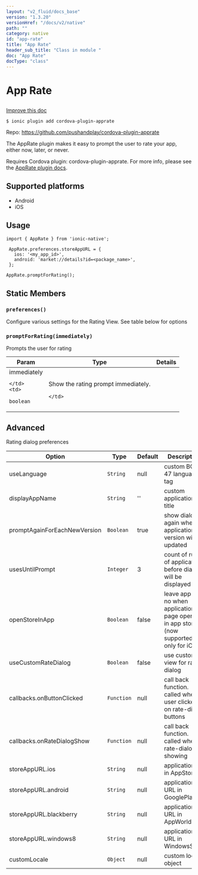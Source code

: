 ```yaml
---
layout: "v2_fluid/docs_base"
version: "1.3.20"
versionHref: "/docs/v2/native"
path: ""
category: native
id: "app-rate"
title: "App Rate"
header_sub_title: "Class in module "
doc: "App Rate"
docType: "class"
---
```









<h1 class="api-title">

  
  App Rate
  

  

  

</h1>

<a class="improve-v2-docs" href="http://github.com/driftyco/ionic-native/edit/master/src/plugins/apprate.ts#L3">
  Improve this doc
</a>





<!-- decorators -->


<pre><code>$ ionic plugin add cordova-plugin-apprate</code></pre>
<p>Repo:
  <a href="https://github.com/pushandplay/cordova-plugin-apprate">
    https://github.com/pushandplay/cordova-plugin-apprate
  </a>
</p>

<!-- description -->

<p>The AppRate plugin makes it easy to prompt the user to rate your app, either now, later, or never.</p>
<p>Requires Cordova plugin: cordova-plugin-apprate. For more info, please see the <a href="https://github.com/pushandplay/cordova-plugin-apprate">AppRate plugin docs</a>.</p>


<!-- @platforms tag -->
<h2>Supported platforms</h2>

<ul>
  <li>Android</li>
  
  <li>iOS</li>
  </ul>

<!-- @platforms tag end -->


<!-- @usage tag -->

<h2>Usage</h2>

<pre><code class="lang-typescript">import { AppRate } from &#39;ionic-native&#39;;

 AppRate.preferences.storeAppURL = {
   ios: &#39;&lt;my_app_id&gt;&#39;,
   android: &#39;market://details?id=&lt;package_name&gt;&#39;,
 };

AppRate.promptForRating();
</code></pre>




<!-- @property tags -->
<h2>Static Members</h2>
<div id="preferences"></div>
<h3><code>preferences()</code>
  
</h3>

Configure various settings for the Rating View.
See table below for options










<div id="promptForRating"></div>
<h3><code>promptForRating(immediately)</code>
  
</h3>

Prompts the user for rating


<table class="table param-table" style="margin:0;">
  <thead>
  <tr>
    <th>Param</th>
    <th>Type</th>
    <th>Details</th>
  </tr>
  </thead>
  <tbody>
  
  <tr>
    <td>
      immediately
      
      
    </td>
    <td>
      
<code>boolean</code>
    </td>
    <td>
      <p>Show the rating prompt immediately.</p>

      
    </td>
  </tr>
  
  </tbody>
</table>








<!-- methods on the class --><h2><a class="anchor" name="advanced" href="#advanced"></a>Advanced</h2>
<p>Rating dialog preferences</p>
<table>
<thead>
<tr>
<th>Option</th>
<th>Type</th>
<th>Default</th>
<th>Description</th>
</tr>
</thead>
<tbody>
<tr>
<td>useLanguage</td>
<td><code>String</code></td>
<td>null</td>
<td>custom BCP 47 language tag</td>
</tr>
<tr>
<td>displayAppName</td>
<td><code>String</code></td>
<td>&#39;&#39;</td>
<td>custom application title</td>
</tr>
<tr>
<td>promptAgainForEachNewVersion</td>
<td><code>Boolean</code></td>
<td>true</td>
<td>show dialog again when application version will be updated</td>
</tr>
<tr>
<td>usesUntilPrompt</td>
<td><code>Integer</code></td>
<td>3</td>
<td>count of runs of application before dialog will be displayed</td>
</tr>
<tr>
<td>openStoreInApp</td>
<td><code>Boolean</code></td>
<td>false</td>
<td>leave app or no when application page opened in app store (now supported only for iOS)</td>
</tr>
<tr>
<td>useCustomRateDialog</td>
<td><code>Boolean</code></td>
<td>false</td>
<td>use custom view for rate dialog</td>
</tr>
<tr>
<td>callbacks.onButtonClicked</td>
<td><code>Function</code></td>
<td>null</td>
<td>call back function. called when user clicked on rate-dialog buttons</td>
</tr>
<tr>
<td>callbacks.onRateDialogShow</td>
<td><code>Function</code></td>
<td>null</td>
<td>call back function. called when rate-dialog showing</td>
</tr>
<tr>
<td>storeAppURL.ios</td>
<td><code>String</code></td>
<td>null</td>
<td>application id in AppStore</td>
</tr>
<tr>
<td>storeAppURL.android</td>
<td><code>String</code></td>
<td>null</td>
<td>application URL in GooglePlay</td>
</tr>
<tr>
<td>storeAppURL.blackberry</td>
<td><code>String</code></td>
<td>null</td>
<td>application URL in AppWorld</td>
</tr>
<tr>
<td>storeAppURL.windows8</td>
<td><code>String</code></td>
<td>null</td>
<td>application URL in WindowsStore</td>
</tr>
<tr>
<td>customLocale</td>
<td><code>Object</code></td>
<td>null</td>
<td>custom locale object</td>
</tr>
</tbody>
</table>


<!-- related link --><!-- end content block -->


<!-- end body block -->

